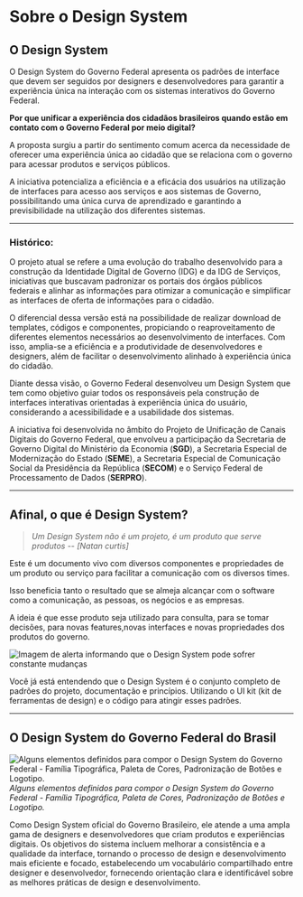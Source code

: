 # Sobre o Design System

## O Design System

O Design System do Governo Federal apresenta os padrões de interface que devem ser seguidos por designers e desenvolvedores para garantir a experiência única na interação com os sistemas interativos do Governo Federal.


**Por que unificar a experiência dos cidadãos brasileiros quando estão em contato com o Governo Federal por meio digital?**


A proposta surgiu a partir do sentimento comum acerca da necessidade de oferecer uma experiência única ao cidadão que se relaciona com o governo para acessar produtos e serviços públicos.


A iniciativa potencializa a eficiência e a eficácia dos usuários na utilização de interfaces para acesso aos serviços e aos sistemas de Governo, possibilitando uma única curva de aprendizado e garantindo a previsibilidade na utilização dos diferentes sistemas.

---

### Histórico:
O projeto atual se refere a uma evolução do trabalho desenvolvido para a construção da Identidade Digital de Governo (IDG) e da IDG de Serviços, iniciativas que buscavam padronizar os portais dos órgãos públicos federais e alinhar as informações para otimizar a comunicação e simplificar as interfaces de oferta de informações para o cidadão.

O diferencial dessa versão está na possibilidade de realizar download de templates, códigos e componentes, propiciando o reaproveitamento de diferentes elementos necessários ao desenvolvimento de interfaces. Com isso, amplia-se a eficiência e a produtividade de desenvolvedores e designers, além de facilitar o desenvolvimento alinhado à experiência única do cidadão.


Diante dessa visão, o Governo Federal desenvolveu um Design System que tem como objetivo guiar todos os responsáveis pela construção de interfaces interativas orientadas à experiência única do usuário, considerando a acessibilidade e a usabilidade dos sistemas.


A iniciativa foi desenvolvida no âmbito do Projeto de Unificação de Canais Digitais do Governo Federal, que envolveu a participação da Secretaria de Governo Digital do Ministério da Economia (**SGD**), a Secretaria Especial de Modernização do Estado (**SEME**), a Secretaria Especial de Comunicação Social da Presidência da República (**SECOM**) e o Serviço Federal de Processamento de Dados (**SERPRO**).

---

## Afinal, o que é Design System?

> _Um Design System não é um projeto, é um produto que serve produtos_
> -- <cite>[Natan curtis]</cite>

Este é um documento vivo com diversos componentes e propriedades de um produto ou serviço para facilitar a comunicação com os diversos times.

Isso beneficia tanto o resultado que se almeja alcançar com o software como a comunicação, as pessoas, os negócios e as empresas.

A ideia é que esse produto seja utilizado para consulta, para se tomar decisões, para novas features,novas interfaces e novas propriedades dos produtos do governo.

![Imagem de alerta informando que o Design System pode sofrer constante mudanças](/assets/docs/alerta.png 'Este não é um documento estático, ele pode sofrer constantes mudanças e a ideia desse Design System é isso. Encaixar diversas formas sem perder consistência.')

Você já está entendendo que o Design System é o conjunto completo de padrões do projeto,
documentação e princípios. Utilizando o UI kit (kit de ferramentas de design) e o código para atingir
esses padrões.

---

## O Design System do Governo Federal do Brasil

![Alguns elementos definidos para compor o Design System do Governo Federal - Família Tipográfica, Paleta de Cores, Padronização de Botões e Logotipo.](/assets/docs/imagens_ds.png 'Alguns elementos definidos para compor o Design System do Governo Federal - Família Tipográfica, Paleta de Cores, Padronização de Botões e Logotipo.')
_Alguns elementos definidos para compor o Design System do Governo Federal - Família Tipográfica, Paleta de Cores, Padronização de Botões e Logotipo._

Como Design System oficial do Governo Brasileiro, ele atende a uma ampla gama de designers e desenvolvedores que criam produtos e experiências digitais. Os objetivos do sistema incluem melhorar a consistência e a qualidade da interface, tornando o processo de design e desenvolvimento mais eficiente e focado, estabelecendo um vocabulário compartilhado entre designer e desenvolvedor, fornecendo orientação clara e identificável sobre as melhores práticas de design e desenvolvimento.